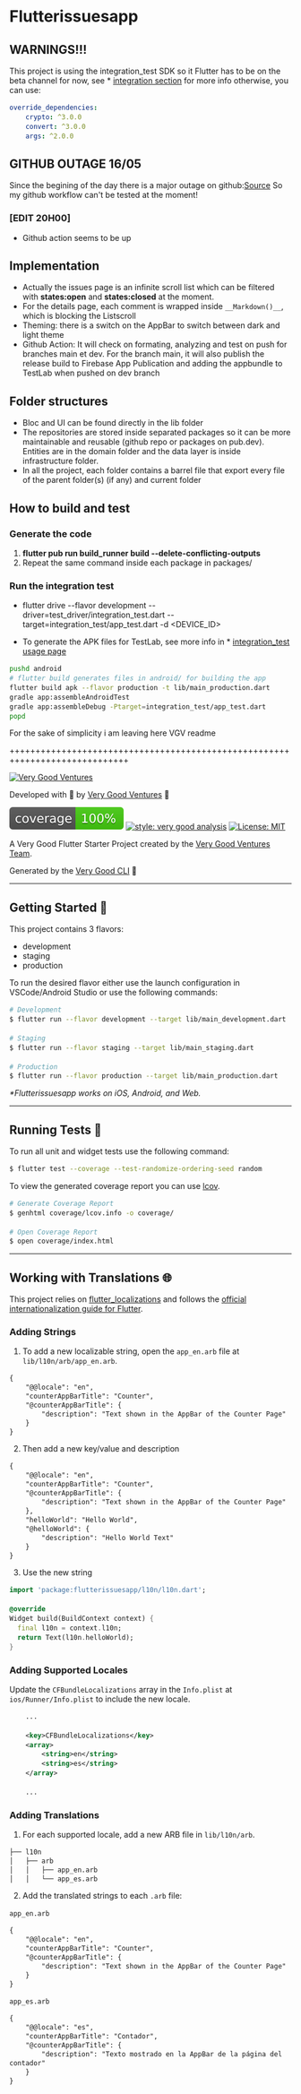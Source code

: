 # Flutterissuesapp

## WARNINGS!!!

This project is using the integration_test SDK so it Flutter has to be on the beta channel for now, see * [integration section](#integration) for more info
otherwise, you can use:
```yaml
override_dependencies:
    crypto: ^3.0.0
    convert: ^3.0.0
    args: ^2.0.0
```
## GITHUB OUTAGE 16/05
Since the begining of the day there is a major outage on github:[Source](https://www.githubstatus.com/incidents/zbpwygxwb3gw)
So my github workflow can't be tested at the moment!

### [EDIT 20H00]
- Github action seems to be up

## Implementation

- Actually the issues page is an infinite scroll list which can be filtered with **states:open** and **states:closed** at the moment.
- For the details page, each comment is wrapped inside ``__Markdown()__``, which is blocking the Listscroll
- Theming: there is a switch on the AppBar to switch between dark and light theme
- Github Action: It will check on formating, analyzing and test on push for branches main et dev. For the branch main, it will also publish the release build to Firebase App Publication and adding the appbundle to TestLab when pushed on dev branch

## Folder structures

- Bloc and UI can be found directly in the lib folder
- The repositories are stored inside separated packages so it can be more maintainable and reusable (github repo or packages on pub.dev). Entities are in the domain folder and the data layer is inside infrastructure folder.
- In all the project, each folder contains a barrel file that export every file of the parent folder(s) (if any) and current folder



## How to build and test

### Generate the code

1. __flutter pub run build_runner build --delete-conflicting-outputs__
2. Repeat the same command inside each package in packages/

### <a name="integration"></a>Run the integration test

- flutter drive --flavor development --driver=test_driver/integration_test.dart --target=integration_test/app_test.dart -d <DEVICE_ID>

- To generate the APK files for TestLab, see more info in * [integration_test usage page](https://github.com/flutter/flutter/tree/master/packages/integration_test#usage)
```bash
pushd android
# flutter build generates files in android/ for building the app
flutter build apk --flavor production -t lib/main_production.dart
gradle app:assembleAndroidTest
gradle app:assembleDebug -Ptarget=integration_test/app_test.dart
popd
```
For the sake of simplicity i am leaving here VGV readme

+++++++++++++++++++++++++++++++++++++++++++++++++++++++++++++++++++++++++++++

[![Very Good Ventures][logo]][very_good_ventures_link]

Developed with 💙 by [Very Good Ventures][very_good_ventures_link] 🦄

![coverage][coverage_badge]
[![style: very good analysis][very_good_analysis_badge]][very_good_analysis_link]
[![License: MIT][license_badge]][license_link]

A Very Good Flutter Starter Project created by the [Very Good Ventures Team][very_good_ventures_link].

Generated by the [Very Good CLI][very_good_cli_link] 🤖

---

## Getting Started 🚀

This project contains 3 flavors:

- development
- staging
- production

To run the desired flavor either use the launch configuration in VSCode/Android Studio or use the following commands:

```sh
# Development
$ flutter run --flavor development --target lib/main_development.dart

# Staging
$ flutter run --flavor staging --target lib/main_staging.dart

# Production
$ flutter run --flavor production --target lib/main_production.dart
```

_\*Flutterissuesapp works on iOS, Android, and Web._

---

## Running Tests 🧪

To run all unit and widget tests use the following command:

```sh
$ flutter test --coverage --test-randomize-ordering-seed random
```

To view the generated coverage report you can use [lcov](https://github.com/linux-test-project/lcov).

```sh
# Generate Coverage Report
$ genhtml coverage/lcov.info -o coverage/

# Open Coverage Report
$ open coverage/index.html
```

---

## Working with Translations 🌐

This project relies on [flutter_localizations][flutter_localizations_link] and follows the [official internationalization guide for Flutter][internationalization_link].

### Adding Strings

1. To add a new localizable string, open the `app_en.arb` file at `lib/l10n/arb/app_en.arb`.

```arb
{
    "@@locale": "en",
    "counterAppBarTitle": "Counter",
    "@counterAppBarTitle": {
        "description": "Text shown in the AppBar of the Counter Page"
    }
}
```

2. Then add a new key/value and description

```arb
{
    "@@locale": "en",
    "counterAppBarTitle": "Counter",
    "@counterAppBarTitle": {
        "description": "Text shown in the AppBar of the Counter Page"
    },
    "helloWorld": "Hello World",
    "@helloWorld": {
        "description": "Hello World Text"
    }
}
```

3. Use the new string

```dart
import 'package:flutterissuesapp/l10n/l10n.dart';

@override
Widget build(BuildContext context) {
  final l10n = context.l10n;
  return Text(l10n.helloWorld);
}
```

### Adding Supported Locales

Update the `CFBundleLocalizations` array in the `Info.plist` at `ios/Runner/Info.plist` to include the new locale.

```xml
    ...

    <key>CFBundleLocalizations</key>
	<array>
		<string>en</string>
		<string>es</string>
	</array>

    ...
```

### Adding Translations

1. For each supported locale, add a new ARB file in `lib/l10n/arb`.

```
├── l10n
│   ├── arb
│   │   ├── app_en.arb
│   │   └── app_es.arb
```

2. Add the translated strings to each `.arb` file:

`app_en.arb`

```arb
{
    "@@locale": "en",
    "counterAppBarTitle": "Counter",
    "@counterAppBarTitle": {
        "description": "Text shown in the AppBar of the Counter Page"
    }
}
```

`app_es.arb`

```arb
{
    "@@locale": "es",
    "counterAppBarTitle": "Contador",
    "@counterAppBarTitle": {
        "description": "Texto mostrado en la AppBar de la página del contador"
    }
}
```

[coverage_badge]: coverage_badge.svg
[flutter_localizations_link]: https://api.flutter.dev/flutter/flutter_localizations/flutter_localizations-library.html
[internationalization_link]: https://flutter.dev/docs/development/accessibility-and-localization/internationalization
[license_badge]: https://img.shields.io/badge/license-MIT-blue.svg
[license_link]: https://opensource.org/licenses/MIT
[logo]: https://raw.githubusercontent.com/VeryGoodOpenSource/very_good_analysis/main/assets/vgv_logo.png
[very_good_analysis_badge]: https://img.shields.io/badge/style-very_good_analysis-B22C89.svg
[very_good_analysis_link]: https://pub.dev/packages/very_good_analysis
[very_good_cli_link]: https://github.com/VeryGoodOpenSource/very_good_cli
[very_good_ventures_link]: https://verygood.ventures/?utm_source=github&utm_medium=banner&utm_campaign=core
